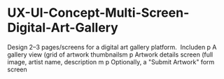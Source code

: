 # UX-UI-Concept-Multi-Screen-Digital-Art-Gallery
Design 2–3 pages/screens for a digital art gallery platform.  Includen p A gallery view (grid of artwork thumbnailsm p Artwork details screen (full image, artist name, description m p Optionally, a "Submit Artwork" form screen 
